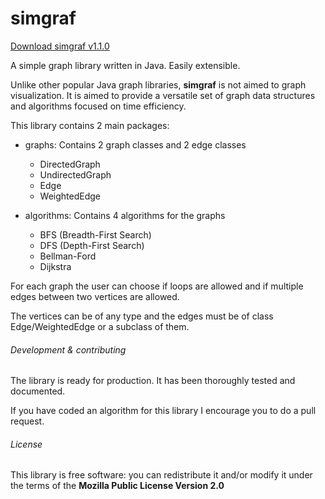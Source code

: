 # simgraf

[Download simgraf v1.1.0](https://github.com/carles-garcia/)

A simple graph library written in Java.
Easily extensible.

Unlike other popular Java graph libraries, <b>simgraf</b> is not aimed to graph visualization. It is aimed to provide a versatile set of graph data structures and algorithms focused on time efficiency.  

This library contains 2 main packages:
* graphs: Contains 2 graph classes and 2 edge classes
    * DirectedGraph
    * UndirectedGraph
    * Edge
    * WeightedEdge


* algorithms: Contains 4 algorithms for the graphs
    * BFS (Breadth-First Search)
    * DFS (Depth-First Search)
    * Bellman-Ford
    * Dijkstra

For each graph the user can choose if loops are allowed and if multiple edges between two vertices are allowed.

The vertices can be of any type and the edges must be of class Edge/WeightedEdge or a subclass of them.

###### Development & contributing

The library is ready for production. It has been thoroughly tested and documented.

If you have coded an algorithm for this library I encourage you to do a pull request.

###### License

This library is free software: you can redistribute it and/or modify
it under the terms of the <b>Mozilla Public License Version 2.0</b>